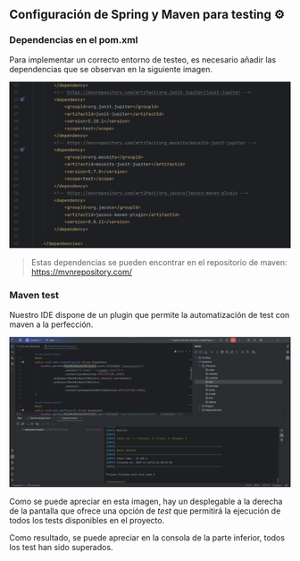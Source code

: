 ## Configuración de Spring y Maven para testing :gear:
### Dependencias en el pom.xml
Para implementar un correcto entorno de testeo, es necesario añadir las dependencias que se observan en la siguiente imagen.

![dependencias-maven](../imgs/dependecias-test.png)
> Estas dependencias se pueden encontrar en el repositorio de maven: https://mvnrepository.com/

### Maven test
Nuestro IDE dispone de un plugin que permite la automatización de test con maven a la perfección.

![maven-test](../imgs/maven-test.png)

Como se puede apreciar en esta imagen, hay un desplegable a la derecha de la pantalla que ofrece una opción de *test* que permitirá la ejecución de todos los tests disponibles en el proyecto.

Como resultado, se puede apreciar en la consola de la parte inferior, todos los test han sido superados.